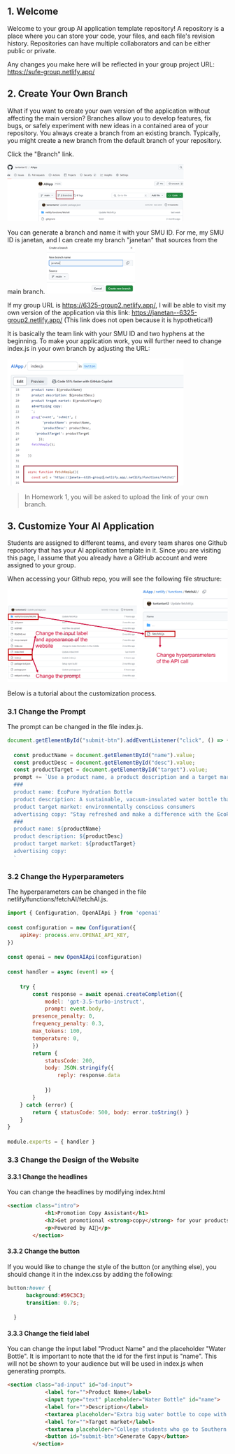 ## 1. Welcome 

Welcome to your group AI application template repository!
A repository is a place where you can store your code, your files, and each file's revision history. Repositories can have multiple collaborators and can be either public or private.

Any changes you make here will be reflected in your group project URL: https://sufe-group.netlify.app/

## 2. Create Your Own Branch
What if you want to create your own version of the application without affecting the main version? Branches allow you to develop features, fix bugs, or safely experiment with new ideas in a contained area of your repository. You always create a branch from an existing branch. Typically, you might create a new branch from the default branch of your repository.

Click the "Branch" link.

<img src="pics/branch1.png"  width="80%" height="30%">

You can generate a branch and name it with your SMU ID. For me, my SMU ID is janetan, and I can create my branch "janetan" that sources from the main branch. 
<img src="pics/branch_janetan.png"  width="40%" height="30%">

If my group URL is https://6325-group2.netlify.app/, I will be able to visit my own version of the application via this link: https://janetan--6325-group2.netlify.app/ (This link does not open because it is hypothetical!)

It is basically the team link with your SMU ID and two hyphens at the beginning. 
To make your application work, you will further need to change index.js in your own branch by adjusting the URL:

<img src="pics/branch_janetan2.png"  width="80%" height="30%">

> In Homework 1, you will be asked to upload the link of your own branch.

## 3. Customize Your AI Application
Students are assigned to different teams, and every team shares one Github repository that has your AI application template in it. Since you are visiting this page, I assume that you already have a GitHub account and were assigned to your group.

When accessing your Github repo, you will see the following file structure:

![alt text](pics/file_structure.png)
 
Below is a tutorial about the customization process.
### 3.1 Change the Prompt
The prompt can be changed in the file index.js.

```js
document.getElementById("submit-btn").addEventListener("click", () => {

  const productName = document.getElementById("name").value;
  const productDesc = document.getElementById("desc").value;
  const productTarget = document.getElementById("target").value;
  prompt += `Use a product name, a product description and a target market to create advertising copy for a product.
  ###
  product name: EcoPure Hydration Bottle
  product description: A sustainable, vacuum-insulated water bottle that keeps drinks cold for 48 hours and hot for 24 hours. 
  product target market: environmentally conscious consumers
  advertising copy: "Stay refreshed and make a difference with the EcoPure Hydration Bottle – the last water bottle you'll ever need. Embrace the power of sustainability with our innovative design, crafted for the eco-warrior in all of us. Whether you're climbing mountains or navigating the urban jungle, keep your drinks ice-cold or steaming hot, all day long. Join the EcoPure movement and quench your thirst for change. #DrinkSustainably #EcoPureAdventure
  ###
  product name: ${productName}
  product description: ${productDesc}
  product target market: ${productTarget}
  advertising copy: 
  `

```
### 3.2 Change the Hyperparameters
The hyperparameters can be changed in the file netlify/functions/fetchAI/fetchAI.js.


```js
import { Configuration, OpenAIApi } from 'openai'

const configuration = new Configuration({
    apiKey: process.env.OPENAI_API_KEY,
})

const openai = new OpenAIApi(configuration)

const handler = async (event) => {
    
    try {
        const response = await openai.createCompletion({
            model: 'gpt-3.5-turbo-instruct',
            prompt: event.body,
        presence_penalty: 0,
        frequency_penalty: 0.3,
        max_tokens: 100,
        temperature: 0,
        })
        return {
            statusCode: 200,
            body: JSON.stringify({
                reply: response.data                

            })
        }
    } catch (error) {
        return { statusCode: 500, body: error.toString() }
    }
}

module.exports = { handler }

```
### 3.3 Change the Design of the Website
#### 3.3.1 Change the headlines
You can change the headlines by modifying index.html

```html
<section class="intro">
			<h1>Promotion Copy Assistant</h1>
			<h2>Get promotional <strong>copy</strong> for your products <strong>fast</strong></h2>
			<p>Powered by AI🤖</p>
		</section>
```

#### 3.3.2 Change the button
If you would like to change the style of the button (or anything else), you should change it in the index.css by adding the following:

```css
button:hover {
      background:#59C3C3;
      transition: 0.7s;
  
  }
```

#### 3.3.3 Change the field label
You can change the input label "Product Name" and the placeholder "Water Bottle". It is important to note that the id for the first input is "name". This will not be shown to your audience but will be used in index.js when generating prompts.
```html
<section class="ad-input" id="ad-input">
			<label for="">Product Name</label>
			<input type="text" placeholder="Water Bottle" id="name">
			<label for="">Description</label>
			<textarea placeholder="Extra big water bottle to cope with the Texas heat" id="desc"></textarea>
			<label for="">Target market</label>
			<textarea placeholder="College students who go to Southern Methodist University" id="target"></textarea>
			<button id="submit-btn">Generate Copy</button>
		</section> 
```
